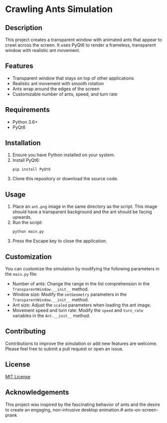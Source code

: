 # Crawling Ants Simulation

## Description
This project creates a transparent window with animated ants that appear to crawl across the screen. It uses PyQt6 to render a frameless, transparent window with realistic ant movement.

## Features
- Transparent window that stays on top of other applications
- Realistic ant movement with smooth rotation
- Ants wrap around the edges of the screen
- Customizable number of ants, speed, and turn rate

## Requirements
- Python 3.6+
- PyQt6

## Installation
1. Ensure you have Python installed on your system.
2. Install PyQt6:
   ```
   pip install PyQt6
   ```
3. Clone this repository or download the source code.

## Usage
1. Place an `ant.png` image in the same directory as the script. This image should have a transparent background and the ant should be facing upwards.
2. Run the script:
   ```
   python main.py
   ```
3. Press the Escape key to close the application.

## Customization
You can customize the simulation by modifying the following parameters in the `main.py` file:
- Number of ants: Change the range in the list comprehension in the `TransparentWindow.__init__` method.
- Window size: Modify the `setGeometry` parameters in the `TransparentWindow.__init__` method.
- Ant size: Adjust the `scaled` parameters when loading the ant image.
- Movement speed and turn rate: Modify the `speed` and `turn_rate` variables in the `Ant.__init__` method.

## Contributing
Contributions to improve the simulation or add new features are welcome. Please feel free to submit a pull request or open an issue.

## License
[MIT License](https://opensource.org/licenses/MIT)

## Acknowledgements
This project was inspired by the fascinating behavior of ants and the desire to create an engaging, non-intrusive desktop animation.# ants-on-screen-prank
